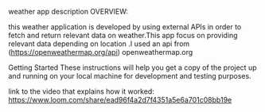 weather app description
OVERVIEW:

this weather application is developed by using external APIs in order to fetch and return relevant data on weather.This app focus on providing relevant data depending on location .I used an api from (https://openweathermap.org/api) openweathermap.org

Getting Started
These instructions will help you get a copy of the project up and running on your local machine for development and testing purposes.



link to the video that explains how it worked:
https://www.loom.com/share/ead96f4a2d7f4351a5e6a701c08bb19e
